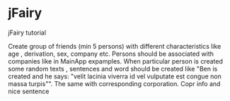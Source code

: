 # jFairy
jFairy tutorial

Create group of friends (min 5 persons) with different characteristics like age , derivation, sex, company etc. 
Persons should be associated with companies like in MainApp expamples.
When particular person is created some random texts , sentences and word should be created like "Ben is created and he says: "velit lacinia viverra id vel vulputate est congue non massa turpis"". The same with corresponding corporation. Copr info and nice sentence
